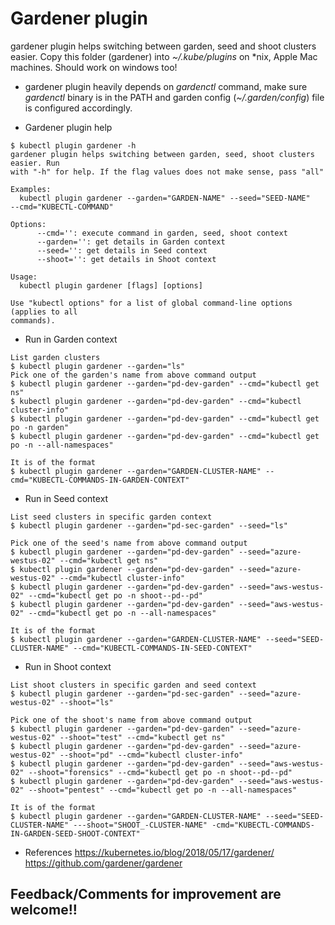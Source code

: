 # Gardener plugin
gardener plugin helps switching between garden, seed and shoot clusters easier.
Copy this folder (gardener) into _~/.kube/plugins_ on *nix, Apple Mac machines. Should work on windows too!

* gardener plugin heavily depends on _gardenctl_ command, make sure _gardenctl_ binary is in the PATH and garden config (_~/.garden/config_) file is configured accordingly.

* Gardener plugin help
```
$ kubectl plugin gardener -h
gardener plugin helps switching between garden, seed, shoot clusters easier. Run
with "-h" for help. If the flag values does not make sense, pass "all"

Examples:
  kubectl plugin gardener --garden="GARDEN-NAME" --seed="SEED-NAME"
--cmd="KUBECTL-COMMAND"

Options:
      --cmd='': execute command in garden, seed, shoot context
      --garden='': get details in Garden context
      --seed='': get details in Seed context
      --shoot='': get details in Shoot context

Usage:
  kubectl plugin gardener [flags] [options]

Use "kubectl options" for a list of global command-line options (applies to all
commands).
```

* Run in Garden context
```
List garden clusters
$ kubectl plugin gardener --garden="ls"
Pick one of the garden's name from above command output
$ kubectl plugin gardener --garden="pd-dev-garden" --cmd="kubectl get ns"
$ kubectl plugin gardener --garden="pd-dev-garden" --cmd="kubectl cluster-info"
$ kubectl plugin gardener --garden="pd-dev-garden" --cmd="kubectl get po -n garden"
$ kubectl plugin gardener --garden="pd-dev-garden" --cmd="kubectl get po -n --all-namespaces"

It is of the format
$ kubectl plugin gardener --garden="GARDEN-CLUSTER-NAME" --cmd="KUBECTL-COMMANDS-IN-GARDEN-CONTEXT" 
```

* Run in Seed context
```
List seed clusters in specific garden context
$ kubectl plugin gardener --garden="pd-sec-garden" --seed="ls"

Pick one of the seed's name from above command output
$ kubectl plugin gardener --garden="pd-dev-garden" --seed="azure-westus-02" --cmd="kubectl get ns"
$ kubectl plugin gardener --garden="pd-dev-garden" --seed="azure-westus-02" --cmd="kubectl cluster-info"
$ kubectl plugin gardener --garden="pd-dev-garden" --seed="aws-westus-02" --cmd="kubectl get po -n shoot--pd--pd"
$ kubectl plugin gardener --garden="pd-dev-garden" --seed="aws-westus-02" --cmd="kubectl get po -n --all-namespaces"

It is of the format
$ kubectl plugin gardener --garden="GARDEN-CLUSTER-NAME" --seed="SEED-CLUSTER-NAME" --cmd="KUBECTL-COMMANDS-IN-SEED-CONTEXT"
```

* Run in Shoot context
```
List shoot clusters in specific garden and seed context
$ kubectl plugin gardener --garden="pd-sec-garden" --seed="azure-westus-02" --shoot="ls"

Pick one of the shoot's name from above command output
$ kubectl plugin gardener --garden="pd-dev-garden" --seed="azure-westus-02" --shoot="test" --cmd="kubectl get ns"
$ kubectl plugin gardener --garden="pd-dev-garden" --seed="azure-westus-02" --shoot="pd" --cmd="kubectl cluster-info"
$ kubectl plugin gardener --garden="pd-dev-garden" --seed="aws-westus-02" --shoot="forensics" --cmd="kubectl get po -n shoot--pd--pd"
$ kubectl plugin gardener --garden="pd-dev-garden" --seed="aws-westus-02" --shoot="pentest" --cmd="kubectl get po -n --all-namespaces"

It is of the format
$ kubectl plugin gardener --garden="GARDEN-CLUSTER-NAME" --seed="SEED-CLUSTER-NAME" ---shoot="SHOOT_-CLUSTER-NAME" -cmd="KUBECTL-COMMANDS-IN-GARDEN-SEED-SHOOT-CONTEXT"
```

* References
https://kubernetes.io/blog/2018/05/17/gardener/
https://github.com/gardener/gardener
## Feedback/Comments for improvement are welcome!!
